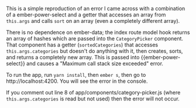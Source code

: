 This is a simple reproduction of an error I came across with a combination of a ember-power-select and a getter that accesses an array from `this.args` and calls `sort` on an array (even a completely different array).

There is no dependence on ember-data; the index route model hook returns an array of hashes which are passed into the `CategoryPicker` component. That component has a getter (`sortedCategories`) that accesses `this.args.categories` but doesn't do anything with it, then creates, sorts, and returns a completely new array. This is passed into {{ember-power-select}} and causes a "Maximum call stack size exceeded" error.

To run the app, run `yarn install`, then `ember s`, then go to http://localhost:4200. You will see the error in the console.

If you comment out line 8 of app/components/category-picker.js (where `this.args.categories` is read but not used) then the error will not occur.
